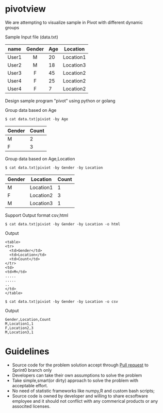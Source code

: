 pivotview
=========

We are attempting to visualize sample in Pivot with different dynamic groups

Sample Input file (data.txt)

| name   | Gender | Age | Location |
| ------ |:------:| --- | -------  |
| User1  | M      | 20  | Location1|
| User2  | M      | 18  | Location3|
| User3  | F      | 45  | Location2|
| User4  | F      | 25  | Location2|
| User4  | F      | 7   | Location2|
 
Design sample program "pivot" using python or golang

Group data based on Age

```
$ cat data.txt|piviot -by Age
```

| Gender | Count |
| ------ | ----- |
| M      |  2    |
| F      |  3    |


Group data based on Age,Location

```
$ cat data.txt|piviot -by Gender -by Location
```

| Gender |Location   | Count |
| ------ |---------- | ----- |
| M      | Location1 |  1    |     
| F      | Location2 |  3    |     
| M      | Location3 |  1    |     

Support Output format csv,html

```
$ cat data.txt|piviot -by Gender -by Location -o html
```

Output

```
<table>
<tr>
  <td>Gender</td>
  <td>Location</td>
  <td>Count</td>
</tr>
<td>
<td>M</td>
.....
.....
..
</td>
</table>
```

```
$ cat data.txt|piviot -by Gender -by Location -o csv
```

Output

```
Gender,Location,Count
M,Location1,1
F,Location2,3
M,Location3,1

```

Guidelines
==========

* Source code for the problem solution accept through [Pull request](https://help.github.com/articles/merging-a-pull-request/) to Sprint0 branch only
* Developers can take their own assumptions to solve the problem
* Take simple,smart(or dirty) approach to solve the problem with acceptable effort.
* No need of statistic frameworks like numpy,R and custom bash scripts;
* Source code is owned by developer and willing to share ecsoftware employee and it should not conflict with any commerical products or any associted licenses.

